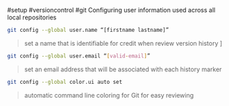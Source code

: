 #setup #versioncontrol #git 
Configuring user information used across all local repositories 

```bash
git config --global user.name “[firstname lastname]”
``` 
> set a name that is identifiable for credit when review version history ]

```bash
git config --global user.email “[valid-email]”
``` 
> set an email address that will be associated with each history marker 

```bash
git config --global color.ui auto set
``` 
> automatic command line coloring for Git for easy reviewing

